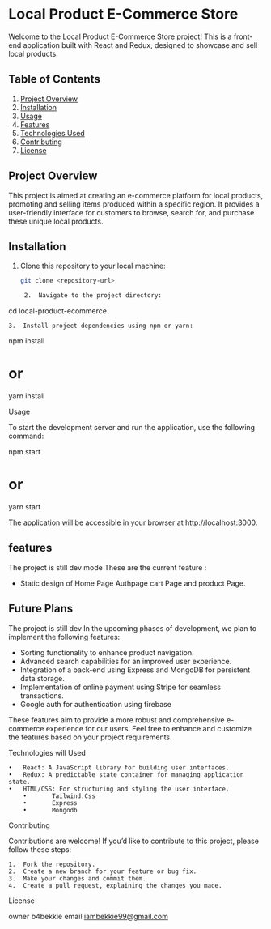 
# Local Product E-Commerce Store

Welcome to the Local Product E-Commerce Store project! This is a front-end application built with React and Redux, designed to showcase and sell local products.

## Table of Contents

1. [Project Overview](#project-overview)
2. [Installation](#installation)
3. [Usage](#usage)
4. [Features](#features)
5. [Technologies Used](#technologies-used)
6. [Contributing](#contributing)
7. [License](#license)

## Project Overview

This project is aimed at creating an e-commerce platform for local products, promoting and selling items produced within a specific region. It provides a user-friendly interface for customers to browse, search for, and purchase these unique local products.

## Installation

1. Clone this repository to your local machine:

   ```bash
   git clone <repository-url>

	2.	Navigate to the project directory:

cd local-product-ecommerce


	3.	Install project dependencies using npm or yarn:

npm install
# or
yarn install



Usage

To start the development server and run the application, use the following command:

npm start
# or
yarn start

The application will be accessible in your browser at http://localhost:3000.


## features

The project is still dev mode These are the current feature :

- Static design of Home Page Authpage cart Page and product Page.



## Future Plans

The project is still dev In the upcoming phases of development, we plan to implement the following features:

- Sorting functionality to enhance product navigation.
- Advanced search capabilities for an improved user experience.
- Integration of a back-end using Express and MongoDB for persistent data storage.
- Implementation of online payment using Stripe for seamless transactions.
- Google auth for authentication using firebase

These features aim to provide a more robust and comprehensive e-commerce experience for our users.
Feel free to enhance and customize the features based on your project requirements.

Technologies will  Used

	•	React: A JavaScript library for building user interfaces.
	•	Redux: A predictable state container for managing application state.
	•	HTML/CSS: For structuring and styling the user interface.
        •       Tailwind.Css
        •       Express
        •       Mongodb
	

Contributing

Contributions are welcome! If you’d like to contribute to this project, please follow these steps:

	1.	Fork the repository.
	2.	Create a new branch for your feature or bug fix.
	3.	Make your changes and commit them.
	4.	Create a pull request, explaining the changes you made.

License

owner b4bekkie
email iambekkie99@gmail.com 
